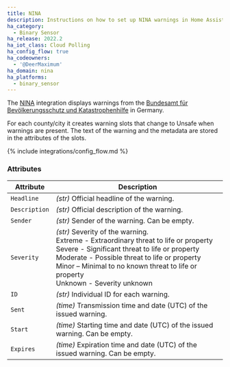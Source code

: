 ```yaml
---
title: NINA
description: Instructions on how to set up NINA warnings in Home Assistant.
ha_category:
  - Binary Sensor
ha_release: 2022.2
ha_iot_class: Cloud Polling
ha_config_flow: true
ha_codeowners:
  - '@DeerMaximum'
ha_domain: nina
ha_platforms:
  - binary_sensor
---
```


The [NINA](https://www.bbk.bund.de/DE/Warnung-Vorsorge/Warn-App-NINA/warn-app-nina_node.html) integration displays warnings from the [Bundesamt für Bevölkerungsschutz und Katastrophenhilfe](https://www.bbk.bund.de/) in Germany.

For each county/city it creates warning slots that change to Unsafe when warnings are present. The text of the warning and the metadata are stored in the attributes of the slots.

{% include integrations/config_flow.md %}

### Attributes

| Attribute    | Description                            |
| ------------ | -------------------------------------- |
| `Headline` | *(str)* Official headline of the warning. |
| `Description` | *(str)* Official description of the warning. |
| `Sender` | *(str)* Sender of the warning. Can be empty. |
| `Severity` | *(str)* Severity of the warning. <br>Extreme - Extraordinary threat to life or property <br>Severe - Significant threat to life or property <br>Moderate - Possible threat to life or property <br>Minor – Minimal to no known threat to life or property <br>Unknown - Severity unknown |
| `ID` | *(str)* Individual ID for each warning. |
| `Sent` | *(time)* Transmission time and date (UTC) of the issued warning. |
| `Start` | *(time)* Starting time and date (UTC) of the issued warning. Can be empty. |
| `Expires` | *(time)* Expiration time and date (UTC) of the issued warning. Can be empty. |
